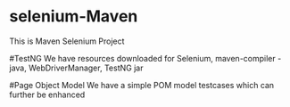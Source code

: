 # selenium-Maven
This is Maven Selenium Project

#TestNG
We have resources downloaded for Selenium, maven-compiler - java, WebDriverManager, TestNG jar

#Page Object Model
We have a simple POM model testcases which can further be enhanced
